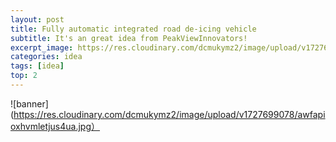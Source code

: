```yaml
---
layout: post
title: Fully automatic integrated road de-icing vehicle
subtitle: It's an great idea from PeakViewInnovators!
excerpt_image: https://res.cloudinary.com/dcmukymz2/image/upload/v1727699078/awfapioxhvmletjus4ua.jpg
categories: idea
tags: [idea]
top: 2
---
```


![banner](https://res.cloudinary.com/dcmukymz2/image/upload/v1727699078/awfapioxhvmletjus4ua.jpg）


